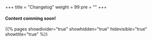 +++
title = "Changelog"
weight = 99
pre = "<b></b>"
+++

#### Content comming soon!
{{% pages showdivider="true" showhidden="true" hidevisible="true" showtitle="true" %}}
